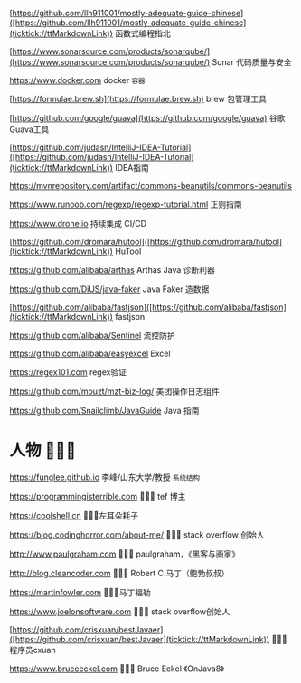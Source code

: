 
[https://github.com/llh911001/mostly-adequate-guide-chinese]([https://github.com/llh911001/mostly-adequate-guide-chinese](ticktick://ttMarkdownLink))  函数式编程指北






[https://www.sonarsource.com/products/sonarqube/](https://www.sonarsource.com/products/sonarqube/)  Sonar 代码质量与安全


https://www.docker.com  docker `容器`




[https://formulae.brew.sh](https://formulae.brew.sh)  brew 包管理工具






[https://github.com/google/guava](https://github.com/google/guava)  谷歌Guava工具


[https://github.com/judasn/IntelliJ-IDEA-Tutorial]([https://github.com/judasn/IntelliJ-IDEA-Tutorial](ticktick://ttMarkdownLink)) IDEA指南


[https://mvnrepository.com/artifact/commons-beanutils/commons-beanutils ](https://mvnrepository.com/artifact/commons-beanutils/commons-beanutils)

https://www.runoob.com/regexp/regexp-tutorial.html  正则指南


https://www.drone.io  持续集成 CI/CD

[https://github.com/dromara/hutool]([https://github.com/dromara/hutool](ticktick://ttMarkdownLink))  HuTool

https://github.com/alibaba/arthas  Arthas Java 诊断利器

https://github.com/DiUS/java-faker  Java Faker 造数据

[https://github.com/alibaba/fastjson]([https://github.com/alibaba/fastjson](ticktick://ttMarkdownLink))  fastjson

https://github.com/alibaba/Sentinel  流控防护

https://github.com/alibaba/easyexcel  Excel

https://regex101.com  regex验证





https://github.com/mouzt/mzt-biz-log/  美团操作日志组件










https://github.com/Snailclimb/JavaGuide  Java 指南





# 人物 👨🏻‍💻

https://funglee.github.io 李峰/山东大学/教授 `系统结构`

https://programmingisterrible.com  👨🏻‍💻 tef 博主

https://coolshell.cn  👨🏻‍💻左耳朵耗子

https://blog.codinghorror.com/about-me/ 👨🏻‍💻 stack overflow 创始人

http://www.paulgraham.com  👨🏻‍💻 paulgraham，《黑客与画家》

http://blog.cleancoder.com  👨🏻‍💻 Robert C.马丁（鲍勃叔叔）

https://martinfowler.com 👨🏻‍💻马丁福勒

https://www.joelonsoftware.com 👨🏻‍💻 stack overflow创始人

[https://github.com/crisxuan/bestJavaer]([https://github.com/crisxuan/bestJavaer](ticktick://ttMarkdownLink))  👨🏻‍💻程序员cxuan

https://www.bruceeckel.com  👨🏻‍💻 Bruce Eckel 《OnJava8》